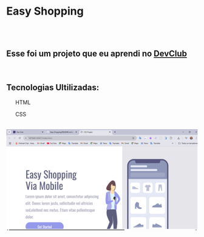 <h1>Easy Shopping</h1>
<br>
<br>
<h2>Esse foi um projeto que eu aprendi no <a href="https://rodolfomori.com.br/devclub" target="_blank" rel="noopener noreferrer">DevClub</a></h2>
<br>
<h2>Tecnologias Ultilizadas:</h2>
<ul>HTML</ul>
<ul>CSS</ul>
<br>
<img src="https://raw.githubusercontent.com/Alex95221/Primeiro-Projeto-Responsividade/0a47543a4c3b7ff0a48da65b6b0174bfb4e32ea3/assets/Captura%20de%20tela%202025-07-15%20221239.png">
